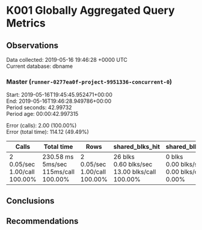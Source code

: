 # K001 Globally Aggregated Query Metrics

## Observations ##
Data collected: 2019-05-16 19:46:28 +0000 UTC  
Current database: dbname  



### Master (`runner-0277ea0f-project-9951336-concurrent-0`) ###
Start: 2019-05-16T19:45:45.952471+00:00  
End: 2019-05-16T19:46:28.949786+00:00  
Period seconds: 42.99732  
Period age: 00:00:42.997315  

Error (calls): 2.00 (100.00%)  
Error (total time): 114.12 (49.49%)

| Calls | Total&nbsp;time | Rows | shared_blks_hit | shared_blks_read | shared_blks_dirtied | shared_blks_written | blk_read_time | blk_write_time | kcache_reads | kcache_writes | kcache_user_time_ms | kcache_system_time |
|-------|------------|------|-----------------|------------------|---------------------|---------------------|---------------|----------------|--------------|---------------|---------------------|--------------------|
|2<br/>0.05/sec<br/>1.00/call<br/>100.00% |230.58&nbsp;ms<br/>5ms/sec<br/>115ms/call<br/>100.00% |2<br/>0.05/sec<br/>1.00/call<br/>100.00% |26&nbsp;blks<br/>0.60&nbsp;blks/sec<br/>13.00&nbsp;blks/call<br/>100.00% |0&nbsp;blks<br/>0.00&nbsp;blks/sec<br/>0.00&nbsp;blks/call<br/>0.00% |0&nbsp;blks<br/>0.00&nbsp;blks/sec<br/>0.00&nbsp;blks/call<br/>0.00% |0&nbsp;blks<br/>0.00&nbsp;blks/sec<br/>0.00&nbsp;blks/call<br/>0.00% |0.00&nbsp;ms<br/>0ms/sec<br/>0ms/call<br/>0.00% |0.00&nbsp;ms<br/>0ms/sec<br/>0ms/call<br/>0.00% |0.00&nbsp;bytes<br/>0.00&nbsp;bytes/sec<br/>0.00&nbsp;bytes/call<br/>0.00% |0.00&nbsp;bytes<br/>0.00&nbsp;bytes/sec<br/>0.00&nbsp;bytes/call<br/>0.00% |0.00&nbsp;ms<br/>0ms/sec<br/>0ms/call<br/>0.00% |0.00&nbsp;ms<br/>0ms/sec<br/>0ms/call<br/>0.00%|





## Conclusions ##


## Recommendations ##

